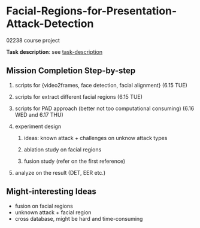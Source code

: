 # Facial-Regions-for-Presentation-Attack-Detection
02238 course project

**Task description**: see [task-description](./RPA-task-description.pdf)



## Mission Completion Step-by-step

1. scripts for {video2frames, face detection, facial alignment} (6.15 TUE)

2. scripts for extract different facial regions (6.15 TUE)

3. scripts for PAD approach (better not too computational consuming) (6.16 WED and 6.17 THU)

4. experiment design 

   1. ideas: known attack + challenges on unknow attack types

   2. ablation study on facial regions

   3. fusion study (refer on the first reference)

      

5. analyze on the result (DET, EER etc.)

   

## Might-interesting Ideas

- fusion on facial regions 
- unknown attack + facial region 
- cross database, might be hard and time-consuming 
